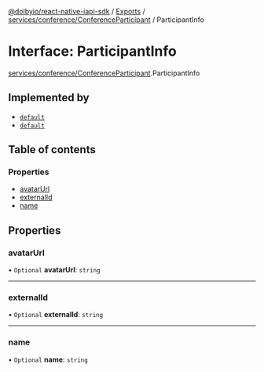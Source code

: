 [@dolbyio/react-native-iapi-sdk](../README.md) / [Exports](../modules.md) / [services/conference/ConferenceParticipant](../modules/services_conference_ConferenceParticipant.md) / ParticipantInfo

# Interface: ParticipantInfo

[services/conference/ConferenceParticipant](../modules/services_conference_ConferenceParticipant.md).ParticipantInfo

## Implemented by

- [`default`](../classes/services_conference_ConferenceParticipant.default.md)
- [`default`](../classes/services_conference_Participant.default.md)

## Table of contents

### Properties

- [avatarUrl](services_conference_ConferenceParticipant.ParticipantInfo.md#avatarurl)
- [externalId](services_conference_ConferenceParticipant.ParticipantInfo.md#externalid)
- [name](services_conference_ConferenceParticipant.ParticipantInfo.md#name)

## Properties

### avatarUrl

• `Optional` **avatarUrl**: `string`

___

### externalId

• `Optional` **externalId**: `string`

___

### name

• `Optional` **name**: `string`
